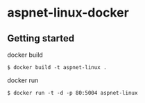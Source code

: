 # aspnet-linux-docker

## Getting started

docker build
```
$ docker build -t aspnet-linux .
```

docker run
```
$ docker run -t -d -p 80:5004 aspnet-linux
```
